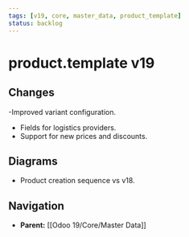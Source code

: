 ```yaml
---
tags: [v19, core, master_data, product_template]
status: backlog
---
```

# product.template v19

## Changes
-Improved variant configuration.
- Fields for logistics providers.
- Support for new prices and discounts.

## Diagrams
- Product creation sequence vs v18.






## Navigation
- **Parent:** [[Odoo 19/Core/Master Data]]
